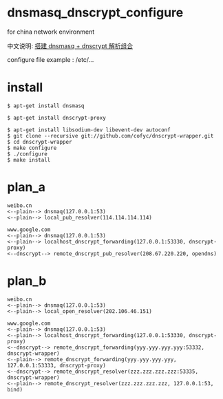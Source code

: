 # dnsmasq_dnscrypt_configure
for china network environment
    
中文说明: [搭建 dnsmasq + dnscrypt 解析组合](https://abbypan.github.io/2017/10/11/dnsmasq-dnscrypt-dnswrapper)

configure file example : /etc/... 

# install 

    $ apt-get install dnsmasq

    $ apt-get install dnscrypt-proxy

    $ apt-get install libsodium-dev libevent-dev autoconf
    $ git clone --recursive git://github.com/cofyc/dnscrypt-wrapper.git
    $ cd dnscrypt-wrapper
    $ make configure
    $ ./configure
    $ make install
    
# plan_a

    weibo.cn
    <--plain--> dnsmaq(127.0.0.1:53)
    <--plain--> local_pub_resolver(114.114.114.114)

    www.google.com
    <--plain--> dnsmaq(127.0.0.1:53)
    <--plain--> localhost_dnscrypt_forwarding(127.0.0.1:53330, dnscrypt-proxy)
    <--dnscrypt--> remote_dnscrypt_pub_resolver(208.67.220.220, opendns)


# plan_b 

    weibo.cn
    <--plain--> dnsmaq(127.0.0.1:53)
    <--plain--> local_open_resolver(202.106.46.151)

    www.google.com
    <--plain--> dnsmaq(127.0.0.1:53)
    <--plain--> localhost_dnscrypt_forwarding(127.0.0.1:53330, dnscrypt-proxy)
    <--dnscrypt--> remote_dnscrypt_forwarding(yyy.yyy.yyy.yyy:53332, dnscrypt-wrapper)
    <--plain--> remote_dnscrypt_forwarding(yyy.yyy.yyy.yyy, 127.0.0.1:53333, dnscrypt-proxy)
    <--dnscrypt--> remote_dnscrypt_resolver(zzz.zzz.zzz.zzz:53335, dnscrypt-wrapper)
    <--plain--> remote_dnscrypt_resolver(zzz.zzz.zzz.zzz, 127.0.0.1:53, bind)
